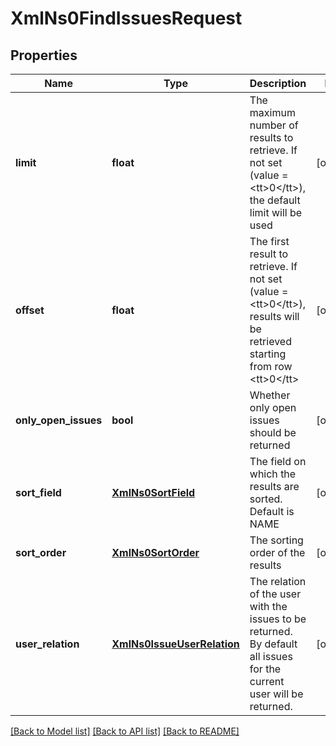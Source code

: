# XmlNs0FindIssuesRequest

## Properties
Name | Type | Description | Notes
------------ | ------------- | ------------- | -------------
**limit** | **float** | The maximum number of results to retrieve. If not set (value &#x3D; &lt;tt&gt;0&lt;/tt&gt;), the default limit will be used | [optional] 
**offset** | **float** | The first result to retrieve. If not set (value &#x3D; &lt;tt&gt;0&lt;/tt&gt;), results will be retrieved starting from row &lt;tt&gt;0&lt;/tt&gt; | [optional] 
**only_open_issues** | **bool** | Whether only open issues should be returned | [optional] 
**sort_field** | [**XmlNs0SortField**](XmlNs0SortField.md) | The field on which the results are sorted. Default is NAME | [optional] 
**sort_order** | [**XmlNs0SortOrder**](XmlNs0SortOrder.md) | The sorting order of the results | [optional] 
**user_relation** | [**XmlNs0IssueUserRelation**](XmlNs0IssueUserRelation.md) | The relation of the user with the issues to be returned. By default all issues for the current user will be returned. | [optional] 

[[Back to Model list]](../README.md#documentation-for-models) [[Back to API list]](../README.md#documentation-for-api-endpoints) [[Back to README]](../README.md)


